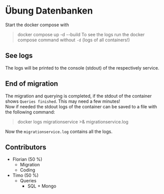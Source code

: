 # Übung Datenbanken

Start the docker compose with
> docker compose up -d --build
To see the logs run the docker compose command without `-d` (logs of all containers!)

## See logs

The logs will be printed to the console (stdout) of the respectively service.

## End of migration

The migration and querying is completed, if the stdout of the container shows `Queries finished`. This may need a few minutes!  
Now if needed the stdout logs of the container can be saved to a file with the following command: 
> docker logs migrationservice >& migrationservice.log

Now the `migrationservice.log` contains all the logs.

## Contributors

- Florian (50 %)
  - Migration
  - Coding
- Timo (50 %)
  - Queries
    - SQL + Mongo
